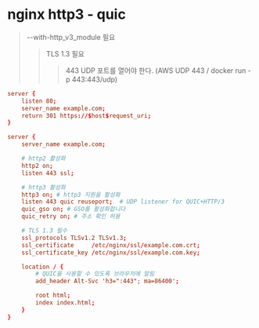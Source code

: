 # nginx http3 - quic

> --with-http_v3_module 필요
>
> > TLS 1.3 필요
> >
> > > 443 UDP 포트를 열어야 한다. (AWS UDP 443 / docker run -p 443:443/udp)

```conf
server {
    listen 80;
    server_name example.com;
    return 301 https://$host$request_uri;
}

server {
    server_name example.com;

    # http2 활성화
    http2 on;
    listen 443 ssl;

    # http3 활성화
    http3 on; # http3 지원을 활성화
    listen 443 quic reuseport;  # UDP listener for QUIC+HTTP/3
    quic_gso on; # GSO를 활성화합니다
    quic_retry on; # 주소 확인 허용

    # TLS 1.3 필수
    ssl_protocols TLSv1.2 TLSv1.3;
    ssl_certificate     /etc/nginx/ssl/example.com.crt;
    ssl_certificate_key /etc/nginx/ssl/example.com.key;

    location / {
        # QUIC을 사용할 수 있도록 브라우저에 알림
        add_header Alt-Svc 'h3=":443"; ma=86400';

        root html;
        index index.html;
    }
}
```
